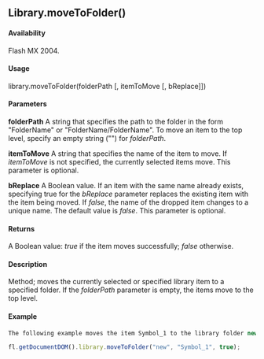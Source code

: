 ## Library.moveToFolder()

#### Availability

Flash MX 2004.

#### Usage

library.moveToFolder(folderPath [, itemToMove [, bReplace]])

#### Parameters

**folderPath** A string that specifies the path to the folder in the form "FolderName" or "FolderName/FolderName". To move an item to the top level, specify an empty string ("") for *folderPath*.

**itemToMove** A string that specifies the name of the item to move. If *itemToMove* is not specified, the currently selected items move. This parameter is optional.

**bReplace** A Boolean value. If an item with the same name already exists, specifying true for the *bReplace* parameter replaces the existing item with the item being moved. If *false*, the name of the dropped item changes to a unique name. The default value is *false*. This parameter is optional.

#### Returns

A Boolean value: *true* if the item moves successfully; *false* otherwise.

#### Description

Method; moves the currently selected or specified library item to a specified folder. If the *folderPath* parameter is empty, the items move to the top level.

#### Example

```javascript
The following example moves the item Symbol_1 to the library folder new and replaces the item in that folder with the same name:

fl.getDocumentDOM().library.moveToFolder("new", "Symbol_1", true);

```